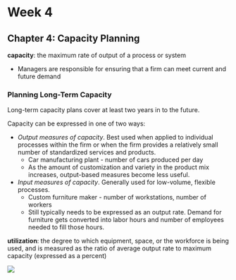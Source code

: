 # Week 4

## Chapter 4: Capacity Planning

**capacity**: the maximum rate of output of a process or system

* Managers are responsible for ensuring that a firm can meet current and future demand

### Planning Long-Term Capacity

Long-term capacity plans cover at least two years in to the future.

Capacity can be expressed in one of two ways:

* *Output measures of capacity*. Best used when applied to individual processes within the firm or when the firm provides a relatively small number of standardized services and products.
  * Car manufacturing plant - number of cars produced per day
  * As the amount of customization and variety in the product mix increases, output-based measures become less useful.
* *Input measures of capacity*. Generally used for low-volume, flexible processes.
  * Custom furniture maker - number of workstations, number of workers
  * Still typically needs to be expressed as an output rate. Demand for furniture gets converted into labor hours and number of employees needed to fill those hours.

**utilization**: the degree to which equipment, space, or the workforce is being used, and is measured as the ratio of average output rate to maximum capacity (expressed as a percent)

<img src="https://render.githubusercontent.com/render/math?math=Utilization=\frac{Average\ output\ rate}{Maximum\ capacity}\times100">
